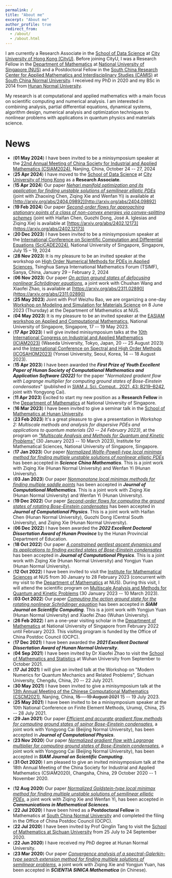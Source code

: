 ```yaml
---
permalink: /
title: "About me"
excerpt: "About me"
author_profile: true
redirect_from: 
  - /about/
  - /about.html
---
```



<!-- About Me -->
<!-- ====== -->

I am currently a Research Associate in the [School of Data Science](https://www.sdsc.cityu.edu.hk) at [City University of Hong Kong (CityU)](https://www.cityu.edu.hk). Before joining CityU, I was a Research Fellow in the [Department of Mathematics](https://www.math.nus.edu.sg) at [National University of Singapore (NUS)](https://nus.edu.sg) and a Postdoctoral Fellow in the [South China Research Center for Applied Mathematics and Interdisciplinary Studies (CAMIS)](http://camis.scnu.edu.cn/) at [South China Normal University](https://www.scnu.edu.cn). I received my PhD in 2020 and my BSc in 2014 from [Hunan Normal University](https://www.hunnu.edu.cn).
<!-- Before joining CityU, I was a Research Fellow in the [Department of Mathematics](https://www.math.nus.edu.sg) at [National University of Singapore (NUS)](https://nus.edu.sg) and a Postdoctoral Fellow in the [South China Research Center for Applied Mathematics and Interdisciplinary Studies (CAMIS)](http://camis.scnu.edu.cn/) at [South China Normal University](https://www.scnu.edu.cn). I received my PhD in 2020 and my BSc in 2014 from [Hunan Normal University](https://www.hunnu.edu.cn). -->


My research is at computational and applied mathematics with a main focus on scientific computing and numerical analysis. I am interested in combining analysis, partial differential equations, dynamical systems, algorithm design, numerical analysis and optimization techniques to nonlinear problems with applications in quantum physics and materials science. 

<!-- My recent research topics include (i) finding multiple saddle points for nonconvex functionals involving nonlinear partial differential equations, and (ii) computing stationary states of Bose-Einstein condensates based on nonlinear Schrödinger/Gross-Pitaevskii equations.  -->


News
======
* (**01 May 2024**) I have been invited to be a minisymposium speaker at the [22nd Annual Meeting of China Society for Industrial and Applied Mathematics (CSIAM2024)](https://meeting.csiam.org.cn/#/2024), Nanjing, China, October 24 -- 27, 2024
* (**25 Apr 2024**) I have moved to the [School of Data Science](https://www.sdsc.cityu.edu.hk) at [City University of Hong Kong](https://www.cityu.edu.hk) as a **Research Associate**.
* (**15 Apr 2024**) Our paper [_Nehari manifold optimization and its application for finding unstable solutions of semilinear elliptic PDEs_](http://arxiv.org/abs/2404.09892) (joint with Zhaoxing Chen, Ziqing Xie and Wenfan Yi) is available at [http://arxiv.org/abs/2404.09892](http://arxiv.org/abs/2404.09892)
* (**19 Feb 2024**) Our paper [_Second-order flows for approaching stationary points of a class of non-convex energies via convex-splitting schemes_](https://arxiv.org/abs/2402.12173) (joint with Haifan Chen, Guozhi Dong, José A. Iglesias and Ziqing Xie) is available at [https://arxiv.org/abs/2402.12173](https://arxiv.org/abs/2402.12173)
* (**20 Dec 2023**) I have been invited to be a minisymposium speaker at the [International Conference on Scientific Computation and Differential Equations (SciCADE2024)](https://www.scicade2024.org), National University of Singapore, Singapore, July 15 – 19, 2024
* (**28 Nov 2023**) It is my pleasure to be an invited speaker at the workshop on [High Order Numerical Methods for PDEs in Applied Sciences](http://www.tsimf.cn/meeting/detail?id=315), Tsinghua Sanya International Mathematics Forum (TSIMF), Sanya, China, January 29 – February 2, 2024
* (**06 Nov 2023**) Our paper [_On action ground states of defocusing nonlinear Schrödinger equations_](https://arxiv.org/abs/2311.02890), a joint work with Chushan Wang and Xiaofei Zhao, is available at [https://arxiv.org/abs/2311.02890](https://arxiv.org/abs/2311.02890)
* (**25 May 2023**) Joint with Prof Weizhu Bao, we are organizing a one-day [Workshop on Modeling and Simulation for Materials Science](https://sites.google.com/view/workshop-8-jun-2023-nus) on 8 June 2023 (Thursday) at the Department of Mathematics at NUS.
* (**04 May 2023**) It is my pleasure to be an invited speaker at the [EASIAM workshop on Applied and Computational Mathematics](https://sites.google.com/view/easiam2023workshop), National University of Singapore, Singapore, 17 -- 19 May 2023.
* (**17 Apr 2023**) I will give invited minisymposium talks at the [10th International Congress on Industrial and Applied Mathematics (ICIAM2023)](https://iciam2023.org) (Waseda University, Tokyo, Japan, 20 -- 25 August 2023) and the [International Conference on Spectral and High Order Methods (ICOSAHOM2023)](http://www.icosahom2023.org) (Yonsei University, Seoul, Korea, 14 -- 18 August 2023).
* (**15 Apr 2023**) I have been awarded the _**First Prize of Youth Excellent Paper of Hunan Society of Computational Mathematics and Application Software (2022)**_ for the paper "_Normalized gradient flow with Lagrange multiplier for computing ground states of Bose-Einstein condensates_" (published in [SIAM J. Sci. Comput., 2021, 43: B219–B242](https://doi.org/10.1137/20M1328002), joint with Yongyong Cai).
* (**11 Apr 2023**) Excited to start my new position as a **Research Fellow** in the [Department of Mathematics](https://www.math.nus.edu.sg) at National University of Singapore.
* (**16 Mar 2023**) I have been invited to give a seminar talk in the [School of Mathematics at Hunan University](http://math.hnu.edu.cn).
* (**23 Feb 2023**) It's a great pleasure to give a presentation in _Workshop 2: Multiscale methods and analysis for dispersive PDEs and applications to quantum materials	(20 -- 24 February 2023)_, at the program on [_"Multiscale Analysis and Methods for Quantum and Kinetic Problems"_](https://ims.nus.edu.sg/events/qkp2023/) (30 January 2023 -- 10 March 2023), Institute for Mathematical Sciences, National University of Singapore, Singapore.
* (**17 Jan 2023**) Our paper [_Normalized Wolfe-Powell-type local minimax method for finding multiple unstable solutions of nonlinear elliptic PDEs_](http://arxiv.org/abs/2108.05102) has been accepted in _**Science China Mathematics**_. This is a joint work with Ziqing Xie (Hunan Normal University) and Wenfan Yi (Hunan University).
* (**03 Jan 2023**) Our paper [_Nonmonotone local minimax methods for finding multiple saddle points_](http://arxiv.org/abs/2109.01865) has been accepted in _**Journal of Computational Mathematics**_. This is a joint work with Ziqing Xie (Hunan Normal University) and Wenfan Yi (Hunan University).
* (**19 Dec 2022**) Our paper [_Second-order flows for computing the ground states of rotating Bose-Einstein condensates_](https://doi.org/10.1016/j.jcp.2022.111872) has been accepted in _**Journal of Computational Physics**_. This is a joint work with Haifan Chen (Hunan Normal University), Guozhi Dong (Central South University), and Ziqing Xie (Hunan Normal University).
* (**06 Dec 2022**) I have been awarded the _**2022 Excellent Doctoral Dissertation Award of Hunan Province**_ by the Hunan Provincial Department of Education.
* (**18 Oct 2022**) Our paper [_A constrained gentlest ascent dynamics and its applications to finding excited states of Bose-Einstein condensates_](https://doi.org/10.1016/j.jcp.2022.111719) has been accepted in _**Journal of Computational Physics**_. This is a joint work with Ziqing Xie (Hunan Normal University) and Yongjun Yuan (Hunan Normal University).
* (**12 Oct 2022**) I have been invited to visit the [Institute for Mathematical Sciences](https://ims.nus.edu.sg) at NUS from 30 January to 28 February 2023 (concurrent with my visit to the [Department of Mathematics](https://www.math.nus.edu.sg) at NUS). During this visit, I will attend the scientific program on [Multiscale Analysis and Methods for Quantum and Kinetic Problems](https://ims.nus.edu.sg/events/qkp2023/) (30 January 2023 -- 10 March 2023).
* (**03 Oct 2022**) Our paper [_Computing the action ground state for the rotating nonlinear Schrödinger equation_](https://arxiv.org/abs/2203.06383) has been accepted in _**SIAM Journal on Scientific Computing**_. This is a joint work with Yongjun Yuan (Hunan Normal University) and Xiaofei Zhao (Wuhan University).
* (**26 Feb 2022**) I am a one-year visiting scholar in the [Department of Mathematics](https://www.math.nus.edu.sg) at National University of Singapore from February 2022 until February 2023. This visiting program is funded by the Office of China Postdoc Council (OCPC).
* (**17 Dec 2021**) I have been awarded the _**2021 Excellent Doctoral Dissertation Award of Hunan Normal University**_.
* (**04 Sep 2021**) I have been invited by Dr Xiaofei Zhao to visit the [School of Mathematics and Statistics](https://maths.whu.edu.cn) at Wuhan University from September to October 2021.
* (**17 Jul 2021**) I will give an invited talk at the Workshop on "Modern Numerics for Quantum Mechanics and Related Problems", Sichuan University, Chengdu, China, 20 -- 22 July 2021.
* (**30 May 2021**) I have been invited to give a minisymposium talk at the [13th Annual Meeting of the Chinese Computational Mathematics (CSCM2021)](http://cscm2021.com), Nanjing, China, <s>15 -- 19 August 2021</s> 15 -- 19 July 2023.
* (**25 May 2021**) I have been invited to be a minisymposium speaker at the 10th National Conference on Finite Element Methods, Urumqi, China, 25 -- 28 July 2021.
* (**29 Jan 2021**) Our paper [_Efficient and accurate gradient flow methods for computing ground states of spinor Bose-Einstein condensates_](https://doi.org/10.1016/j.jcp.2021.110183), a joint work with Yongyong Cai (Beijing Normal University), has been accepted in _**Journal of Computational Physics**_.
* (**23 Nov 2020**) Our paper [_Normalized gradient flow with Lagrange multiplier for computing ground states of Bose-Einstein condensates_](https://doi.org/10.1137/20M1328002), a joint work with Yongyong Cai (Beijing Normal University), has been accepted in _**SIAM Journal on Scientific Computing**_.
* (**31 Oct 2020**) I am pleased to give an invited minisymposium talk at the 18th Annual Meeting of the China Society for Industrial and Applied Mathematics (CSIAM2020), Changsha, China, 29 October 2020 -- 1 November 2020.
<!-- * (**12 Oct 2020**) I am pleased to officially join the [South China Research Center for Applied Mathematics and Interdisciplinary Studies (CAMIS)](http://camis.scnu.edu.cn/) at [South China Normal University](https://www.scnu.edu.cn). -->
* (**12 Aug 2020**) Our paper [_Normalized Goldstein-type local minimax method for finding multiple unstable solutions of semilinear elliptic PDEs_](https://doi.org/10.4310/CMS.2021.v19.n1.a6), a joint work with Ziqing Xie and Wenfan Yi, has been accepted in _**Communications in Mathematical Sciences**_.
* (**22 Jul 2020**) I have been hired as a **Postdoctoral Fellow** in Mathematics at [South China Normal University](https://www.scnu.edu.cn) and completed the filing in the Office of China Postdoc Council (OCPC).
* (**22 Jul 2020**) I have been invited by Prof Qinglin Tang to visit the [School of Mathematics at Sichuan University](https://math.scu.edu.cn) from 25 July to 24 September 2020.
* (**22 Jun 2020**) I have received my PhD degree at Hunan Normal University.
* (**23 Mar 2020**) Our paper [_Convergence analysis of a spectral-Galerkin-type search extension method for finding multiple solutions of semilinear problems_](https://doi.org/10.1360/SCM-2019-0357), a joint work with Ziqing Xie and Yongjun Yuan, has been accepted in _**SCIENTIA SINICA Mathematica**_ (in Chinese).




<!-- Education -->
<!-- ====== -->
<!-- * **Ph.D.**, Computational Mathematics, [Hunan Normal University](https://www.hunnu.edu.cn), 2020 <br>  -->
<!--   (Advisor: Professor [Ziqing Xie](https://mc.hunnu.edu.cn/info/1665/4995.htm))  -->
<!-- * **B.Sc.**, Information and Computational Science, [Hunan Normal University](https://www.hunnu.edu.cn), 2014 -->


<!-- Employment -->
<!-- ====== -->
<!-- * **Visiting Scholar**, [Department of Mathematics, National University of Singapore](https://www.math.nus.edu.sg), February 2022 --- present (supported by the International Postdoctoral Exchange Fellowship Program of the Office of China Postdoc Council (OCPC)) -->
<!-- * **Postdoc**, [South China Research Center for Applied Mathematics and Interdisciplinary Studies (CAMIS)](http://camis.scnu.edu.cn/), South China Normal University, October 2020 --- present <br>  -->
<!--   (Mentor: Professor [Weizhu Bao](https://blog.nus.edu.sg/matbwz/)) -->


<!-- Research -->
<!-- ====== -->
<!-- * **Research Area**: Computational and Applied Mathematics, Scientific Computing, Numerical Methods for PDEs, Multiple Solutions of Nonlinear PDEs, Nonconvex Variational Problems, Nonlinear Dispersive PDEs, Bose-Einstein Condensation, Computational Quantum Physics -->
<!-- * [Publication List](https://matwliu.github.io/publications/) -->


<!-- Grants -->
<!-- ====== -->
<!-- * **Principal Investigator**. National Natural Science Foundation of China, No. 12101252, January 2022 --- December 2024 -->
<!-- * **Principal Investigator**. Guangdong Basic and Applied Basic Research Foundation, No. 2022A1515010351, January 2022 --- December 2024 -->

<!-- _The study on regularized numerical methods for nonlinear partial differential equations with singular term_ -->
<!-- _Mathematical theory and numerical methods for quantum droplets_ -->
<!-- * **Participant**. National Natural Science Foundation of China, No. 12171148, January 2022 --- December 2025 (PI: Ziqing Xie), _The study on two types of novel methods for solving multiple solutions of nonlinear PDEs and their applications_ -->
<!-- * **Participant**. National Natural Science Foundation of China, No. 11971007, January 2020 --- December 2023 (PI: Yongjun Yuan), _The study of efficient numerical methods to simulate ground states and dynamics of general spinor Bose-Einstein condensates_ -->



<!-- Awards -->
<!-- ====== -->
<!-- * ... -->
<!-- * Excellent Doctoral Dissertation Award of Hunan Province, 2022 -->
<!-- * International Postdoctoral Exchange Fellowship Program, 2021 -->
<!-- * National Scholarship for Graduate Students, 2015 -->
<!-- * First Prize in National College Student Mathematics Contest (Hunan Division), 2013 -->
<!-- * Second Prize in China Undergraduate Mathematical Contest in Modeling, 2012 -->


